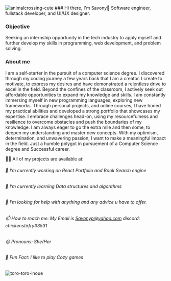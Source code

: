 ![animalcrossing-cute](https://github.com/Savonyp/Savonyp/assets/77499378/0d9696f3-4c98-4a94-9137-ffb39d086bb9)
                                ### Hi there, I'm Savony👋
Software engineer, fullstack developer, and UI/UX designer.
<!--add known languages--->

### Objective 
Seeking an internship opportunity in the tech industry to apply myself and further develop my
skills in programming, web development, and problem solving.

### About me

I am a self-starter in the pursuit of a computer science degree. I discovered through my coding journey a few years back that I am a creator. I create to motivate, to express my desires and have demonstrated a relentless drive to excel in the field. Beyond the confines of the classroom, I actively seek out affordable opportunities to expand my knowledge and skills. I am constantly immersing myself in new programming languages, exploring new frameworks. Through personal projects, and online courses, I have honed my practical abilities and developed a strong portfolio that showcases my expertise. I embrace challenges head-on, using my resourcefulness and resilience to overcome obstacles and push the boundaries of my knowledge. I am always eager to go the extra mile and then some, to deepen my understanding and master new concepts. With my optimism, determination, and unwavering passion, I want to make a meaningful impact in the field. Just a humble polygot in pursuement of a Computer Science degree and Successful career. 

👨‍💻 All of my projects are available at: 

<!--Add in Github Stats-->

######  🔭 I’m currently working on React Portfolio and Book Search engine
######  🌱 I’m currently learning Data structures and algorithms
######  🤔 I’m looking for help with anything and any advice u have to offer.
######  📫 How to reach me: My Email is Savonyp@yahoo.com discord: chickenstirfry#3531 
######  😄 Pronouns: She/Her
######  👾 Fun Fact: I like to play Cozy games

![toro-toro-inoue](https://github.com/Savonyp/Savonyp/assets/77499378/ddb62174-9b5b-4df6-a7b0-50a06887e6a4)
